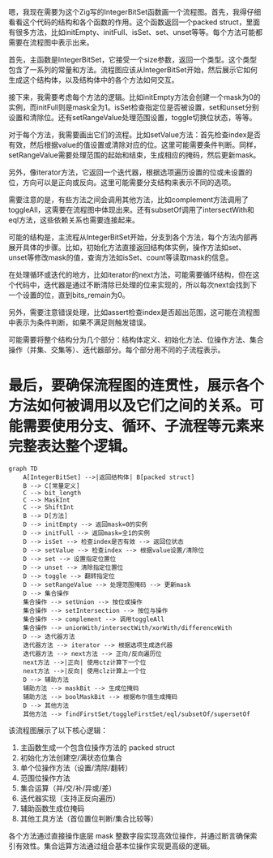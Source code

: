 嗯，我现在需要为这个Zig写的IntegerBitSet函数画一个流程图。首先，我得仔细看看这个代码的结构和各个函数的作用。这个函数返回一个packed struct，里面有很多方法，比如initEmpty、initFull、isSet、set、unset等等。每个方法可能都需要在流程图中表示出来。

首先，主函数是IntegerBitSet，它接受一个size参数，返回一个类型。这个类型包含了一系列的常量和方法。流程图应该从IntegerBitSet开始，然后展示它如何生成这个结构体，以及结构体中的各个方法如何交互。

接下来，我需要考虑每个方法的逻辑。比如initEmpty方法会创建一个mask为0的实例，而initFull则是mask全为1。isSet检查指定位是否被设置，set和unset分别设置和清除位。还有setRangeValue处理范围设置，toggle切换位状态，等等。

对于每个方法，我需要画出它们的流程。比如setValue方法：首先检查index是否有效，然后根据value的值设置或清除对应的位。这里可能需要条件判断。同样，setRangeValue需要处理范围的起始和结束，生成相应的掩码，然后更新mask。

另外，像iterator方法，它返回一个迭代器，根据选项遍历设置的位或未设置的位，方向可以是正向或反向。这里可能需要分支结构来表示不同的选项。

需要注意的是，有些方法之间会调用其他方法，比如complement方法调用了toggleAll，这需要在流程图中体现出来。还有subsetOf调用了intersectWith和eql方法，这些依赖关系也需要连接起来。

可能的结构是，主流程从IntegerBitSet开始，分支到各个方法，每个方法内部再展开具体的步骤。比如，初始化方法直接返回结构体实例，操作方法如set、unset等修改mask的值，查询方法如isSet、count等读取mask的信息。

在处理循环或迭代的地方，比如iterator的next方法，可能需要循环结构，但在这个代码中，迭代器是通过不断清除已处理的位来实现的，所以每次next会找到下一个设置的位，直到bits_remain为0。

另外，需要注意错误处理，比如assert检查index是否超出范围，这可能在流程图中表示为条件判断，如果不满足则触发错误。

可能需要将整个结构分为几个部分：结构体定义、初始化方法、位操作方法、集合操作（并集、交集等）、迭代器部分。每个部分用不同的子流程表示。

最后，要确保流程图的连贯性，展示各个方法如何被调用以及它们之间的关系。可能需要使用分支、循环、子流程等元素来完整表达整个逻辑。
================================================
```mermaid
graph TD
    A[IntegerBitSet] -->|返回结构体| B[packed struct]
    B --> C[常量定义]
    C --> bit_length
    C --> MaskInt
    C --> ShiftInt
    B --> D[方法]
    D --> initEmpty --> 返回mask=0的实例
    D --> initFull --> 返回mask=全1的实例
    D --> isSet --> 检查index是否有效 --> 返回位状态
    D --> setValue --> 检查index --> 根据value设置/清除位
    D --> set --> 设置指定位置位
    D --> unset --> 清除指定位置位
    D --> toggle --> 翻转指定位
    D --> setRangeValue --> 处理范围掩码 --> 更新mask
    D --> 集合操作
    集合操作 --> setUnion --> 按位或操作
    集合操作 --> setIntersection --> 按位与操作
    集合操作 --> complement --> 调用toggleAll
    集合操作 --> unionWith/intersectWith/xorWith/differenceWith
    D --> 迭代器方法
    迭代器方法 --> iterator --> 根据选项生成迭代器
    迭代器方法 --> next方法 --> 正向/反向遍历位
    next方法 -->|正向| 使用ctz计算下一个位
    next方法 -->|反向| 使用clz计算上一个位
    D --> 辅助方法
    辅助方法 --> maskBit --> 生成位掩码
    辅助方法 --> boolMaskBit --> 根据布尔值生成掩码
    D --> 其他方法
    其他方法 --> findFirstSet/toggleFirstSet/eql/subsetOf/supersetOf
``` 

该流程图展示了以下核心逻辑：
1. 主函数生成一个包含位操作方法的 packed struct
2. 初始化方法创建空/满状态位集合
3. 单个位操作方法（设置/清除/翻转）
4. 范围位操作方法
5. 集合运算（并/交/补/异或/差）
6. 迭代器实现（支持正反向遍历）
7. 辅助函数生成位掩码
8. 其他工具方法（首位置位判断/集合比较等）

各个方法通过直接操作底层 mask 整数字段实现高效位操作，并通过断言确保索引有效性。集合运算方法通过组合基本位操作实现更高级的逻辑。
